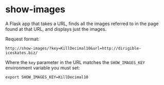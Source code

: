 show-images
===========

A Flask app that takes a URL, finds all the images referred to in the page found at that URL, and displays just the images.

Request format:

    http://show-images/?key=KillDecimal10&url=http://dirigible-iceskates.biz/

Where the `key` parameter in the URL matches the `SHOW_IMAGES_KEY` environment variable you must set:

```
export SHOW_IMAGES_KEY=KillDecimal10
```
